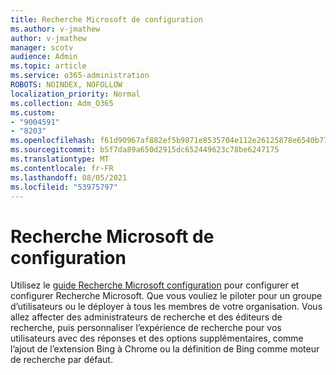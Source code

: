 ```yaml
---
title: Recherche Microsoft de configuration
ms.author: v-jmathew
author: v-jmathew
manager: scotv
audience: Admin
ms.topic: article
ms.service: o365-administration
ROBOTS: NOINDEX, NOFOLLOW
localization_priority: Normal
ms.collection: Adm_O365
ms.custom:
- "9004591"
- "8203"
ms.openlocfilehash: f61d90967af882ef5b9871e8535704e112e26125878e6540b772f2ae54e83d37
ms.sourcegitcommit: b5f7da89a650d2915dc652449623c78be6247175
ms.translationtype: MT
ms.contentlocale: fr-FR
ms.lasthandoff: 08/05/2021
ms.locfileid: "53975797"
---
```

# <a name="microsoft-search-setup-guide"></a>Recherche Microsoft de configuration

Utilisez le [guide Recherche Microsoft configuration](https://go.microsoft.com/fwlink/?linkid=2153798) pour configurer et configurer Recherche Microsoft. Que vous vouliez le piloter pour un groupe d’utilisateurs ou le déployer à tous les membres de votre organisation. Vous allez affecter des administrateurs de recherche et des éditeurs de recherche, puis personnaliser l’expérience de recherche pour vos utilisateurs avec des réponses et des options supplémentaires, comme l’ajout de l’extension Bing à Chrome ou la définition de Bing comme moteur de recherche par défaut.
